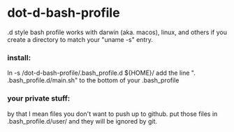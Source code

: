 # dot-d-bash-profile
.d style bash profile works with darwin (aka. macos), linux, and others if you create a directory to match your "uname -s" entry.

### install:
ln -s <your path to>/dot-d-bash-profile/.bash_profile.d ${HOME}/
add the line
  ". .bash_profile.d/main.sh"
to the bottom of your .bash_profile

### your private stuff:
by that I mean files you don't want to push up to github.  put those files in .bash_profile.d/user/ and they will be ignored by git.
